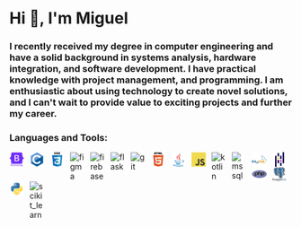 <h1 align="left">Hi 👋, I'm Miguel</h1>
<p align="left">
</p>
<h3 align="left">I recently received my degree in computer engineering and have a solid background in systems analysis, hardware integration, and software development. I have practical knowledge with project management, and programming. I am enthusiastic about using technology to create novel solutions, and I can't wait to provide value to exciting projects and further my career.</h3>

<h3 align="left">Languages and Tools:</h3>
<p align="left">
    <a href="https://getbootstrap.com" target="_blank" rel="noreferrer">
        <img align="left" alt="bootstrap" width="26px" src="https://raw.githubusercontent.com/devicons/devicon/master/icons/bootstrap/bootstrap-plain-wordmark.svg" style="padding-right:10px;" />
    </a>
    <a href="https://www.cprogramming.com/" target="_blank" rel="noreferrer">
        <img align="left" alt="c" width="26px" src="https://raw.githubusercontent.com/devicons/devicon/master/icons/c/c-original.svg" style="padding-right:10px;" />
    </a>
    <a href="https://www.w3schools.com/css/" target="_blank" rel="noreferrer">
        <img align="left" alt="css3" width="26px" src="https://raw.githubusercontent.com/devicons/devicon/master/icons/css3/css3-original-wordmark.svg" style="padding-right:10px;" />
    </a>
    <a href="https://www.figma.com/" target="_blank" rel="noreferrer">
        <img align="left" alt="figma" width="26px" src="https://www.vectorlogo.zone/logos/figma/figma-icon.svg" style="padding-right:10px;" />
    </a>
    <a href="https://firebase.google.com/" target="_blank" rel="noreferrer">
        <img align="left" alt="firebase" width="26px" src="https://www.vectorlogo.zone/logos/firebase/firebase-icon.svg" style="padding-right:10px;" />
    </a>
    <a href="https://flask.palletsprojects.com/" target="_blank" rel="noreferrer">
        <img align="left" alt="flask" width="26px" src="https://www.vectorlogo.zone/logos/pocoo_flask/pocoo_flask-icon.svg" style="padding-right:10px;" />
    </a>
    <a href="https://git-scm.com/" target="_blank" rel="noreferrer">
        <img align="left" alt="git" width="26px" src="https://www.vectorlogo.zone/logos/git-scm/git-scm-icon.svg" style="padding-right:10px;" />
    </a>
    <a href="https://www.w3.org/html/" target="_blank" rel="noreferrer">
        <img align="left" alt="html5" width="26px" src="https://raw.githubusercontent.com/devicons/devicon/master/icons/html5/html5-original-wordmark.svg" style="padding-right:10px;" />
    </a>
    <a href="https://www.java.com" target="_blank" rel="noreferrer">
        <img align="left" alt="java" width="26px" src="https://raw.githubusercontent.com/devicons/devicon/master/icons/java/java-original.svg" style="padding-right:10px;" />
    </a>
    <a href="https://developer.mozilla.org/en-US/docs/Web/JavaScript" target="_blank" rel="noreferrer">
        <img align="left" alt="javascript" width="26px" src="https://raw.githubusercontent.com/devicons/devicon/master/icons/javascript/javascript-original.svg" style="padding-right:10px;" />
    </a>
    <a href="https://kotlinlang.org" target="_blank" rel="noreferrer">
        <img align="left" alt="kotlin" width="26px" src="https://www.vectorlogo.zone/logos/kotlinlang/kotlinlang-icon.svg" style="padding-right:10px;" />
    </a>
    <a href="https://www.microsoft.com/en-us/sql-server" target="_blank" rel="noreferrer">
        <img align="left" alt="mssql" width="26px" src="https://www.svgrepo.com/show/303229/microsoft-sql-server-logo.svg" style="padding-right:10px;" />
    </a>
    <a href="https://www.mysql.com/" target="_blank" rel="noreferrer">
        <img align="left" alt="mysql" width="26px" src="https://raw.githubusercontent.com/devicons/devicon/master/icons/mysql/mysql-original-wordmark.svg" style="padding-right:10px;" />
    </a>
    <a href="https://pandas.pydata.org/" target="_blank" rel="noreferrer">
        <img align="left" alt="pandas" width="26px" src="https://raw.githubusercontent.com/devicons/devicon/2ae2a900d2f041da66e950e4d48052658d850630/icons/pandas/pandas-original.svg" style="padding-right:10px;" />
    </a>
    <a href="https://www.php.net" target="_blank" rel="noreferrer">
        <img align="left" alt="php" width="26px" src="https://raw.githubusercontent.com/devicons/devicon/master/icons/php/php-original.svg" style="padding-right:10px;" />
    </a>
    <a href="https://www.postgresql.org" target="_blank" rel="noreferrer">
        <img align="left" alt="postgresql" width="26px" src="https://raw.githubusercontent.com/devicons/devicon/master/icons/postgresql/postgresql-original-wordmark.svg" style="padding-right:10px;" />
    </a>
    <a href="https://www.python.org" target="_blank" rel="noreferrer">
        <img align="left" alt="python" width="26px" src="https://raw.githubusercontent.com/devicons/devicon/master/icons/python/python-original.svg" style="padding-right:10px;" />
    </a>
    <a href="https://scikit-learn.org/" target="_blank" rel="noreferrer">
        <img align="left" alt="scikit_learn" width="26px" src="https://upload.wikimedia.org/wikipedia/commons/0/05/Scikit_learn_logo_small.svg" style="padding-right:10px;" />
    </a>
</p>
<br />
<br />


